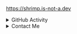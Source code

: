 https://shrimp.is-not-a.dev
  
<details><summary>GitHub Activity</summary><br>
<p><img src="https://github-readme-activity-graph.vercel.app/graph?username=atlasl1&bg_color=000000&color=ffffff&line=696969&point=606060&area=true&hide_border=true"></p>
<details><summary>Statistics</summary><br>
<img src="https://github-readme-stats.vercel.app/api/top-langs/?username=atlasl1&amp;count_private=true&amp;theme=algolia&amp;bg_color=0,000000,000000&amp;layout=compact&amp;border_radius=8&amp;hide_border=true&amp"><br>
<img src="https://github-readme-stats.vercel.app/api?username=atlasl1&amp;show_icons=true&amp;count_private=true&amp;theme=algolia&amp;bg_color=0,000000,000000&amp;layout=compact&amp;border_radius=10&amp;hide_border=true"><br>
<img src="https://github-readme-streak-stats.herokuapp.com?user=AtlasL1&theme=windows-dark&hide_border=true"><br></details>
</details>

<details><summary>Contact Me</summary><br>
<a href="https://discord.com/users/860794014764105729"><img src="https://lanyard.cnrad.dev/api/860794014764105729?bg=000000&idleMessage=Unknown."></a><br><br>
<a href="https://discord.gg/xASEtwRPta"><img src="https://invidget.switchblade.xyz/xASEtwRPta"></a><br><br>
Alternatively you can DM me there at <a href="https://discord.com/users/860794014764105729">@rodion_0</a>, or send me an email at <a href="mailto:vtlvs.0@gmail.com">vtlvs.0@gmail.com</a>. <br>If I don't reply within four days, remind me again!
</details>
